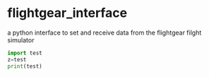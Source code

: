 # flightgear_interface
a python interface to set and receive data from the flightgear filght simulator

```python
import test
z=test
print(test)
```
